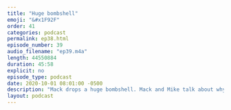 ```yaml
---
title: "Huge bombshell"
emoji: "&#x1F92F"
order: 41
categories: podcast
permalink: ep38.html
episode_number: 39
audio_filename: "ep39.m4a"
length: 44550884
duration: 45:58
explicit: no
episode_type: podcast
date: 2020-10-01 08:01:00 -0500
description: "Mack drops a huge bombshell. Mack and Mike talk about why the list is the best data structure and they revisit hi-pri vs low-pri."
layout: podcast
---
```

